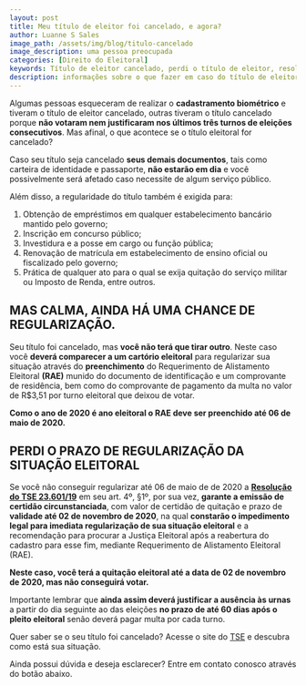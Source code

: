 ```yaml
---
layout: post
title: Meu título de eleitor foi cancelado, e agora?
author: Luanne S Sales
image_path: /assets/img/blog/titulo-cancelado
image_description: uma pessoa preocupada
categories: [Direito do Eleitoral]
keywords: Título de eleitor cancelado, perdi o título de eleitor, resolução 23.601 TSE 
description: informações sobre o que fazer em caso do título de eleitor ter sido cancelado
---
```

Algumas pessoas esqueceram de realizar o **cadastramento biométrico** e tiveram o título de eleitor cancelado, outras tiveram o título cancelado porque **não votaram nem justificaram nos últimos três turnos de eleições consecutivos**. Mas afinal, o que acontece se o título eleitoral for cancelado? 

Caso seu título seja cancelado **seus demais documentos**, tais como carteira de identidade e passaporte, **não estarão em dia** e você possivelmente será afetado caso necessite de algum serviço público.

Além disso, a  regularidade do título também é exigida para:

1. Obtenção de empréstimos em qualquer estabelecimento bancário mantido pelo governo;
2. Inscrição em concurso público;
3. Investidura e a posse em cargo ou função pública;
4. Renovação de matrícula em estabelecimento de ensino oficial ou fiscalizado pelo governo; 
5. Prática de qualquer ato para o qual se exija quitação do serviço militar ou Imposto de Renda, entre outros.

## MAS CALMA, AINDA HÁ UMA CHANCE DE REGULARIZAÇÃO.

Seu título foi cancelado, mas **você não terá que tirar outro**. Neste caso você **deverá comparecer a um cartório eleitoral** para regularizar sua situação através do **preenchimento** do Requerimento de Alistamento Eleitoral **(RAE)** munido do documento de identificação e um comprovante de residência, bem como do comprovante de pagamento da multa no valor de R$3,51 por turno eleitoral que deixou de votar.

**Como o ano de 2020 é ano eleitoral o RAE deve ser preenchido até 06 de maio de 2020.**

## PERDI O PRAZO DE REGULARIZAÇÃO DA SITUAÇÃO ELEITORAL

Se você não conseguir regularizar até 06 de maio de de 2020 a **[Resolução do TSE 23.601/19](http://www.tse.jus.br/legislacao/compilada/res/2019/resolucao-no-23-601-de-12-de-dezembro-de-2019)** em seu art. 4º, §1º, por sua vez, **garante a emissão de certidão circunstanciada**, com valor de certidão de quitação e prazo de **validade até 02 de novembro de 2020**, na qual **constarão o impedimento legal para imediata regularização de sua situação eleitoral** e a recomendação para procurar a Justiça Eleitoral após a reabertura do cadastro para esse fim, mediante Requerimento de Alistamento Eleitoral (RAE).

**Neste caso, você terá a quitação eleitoral até a data de 02 de novembro de 2020, mas não conseguirá votar.**

Importante lembrar que **ainda assim deverá justificar a ausência às urnas** a partir do dia seguinte ao das eleições **no prazo de até 60 dias após o pleito eleitoral** senão deverá pagar multa por cada turno.

Quer saber se o seu título foi cancelado? Acesse o site do [TSE](http://www.tse.jus.br/eleitor/titulo-e-local-de-votacao/copy_of_consulta-por-nome) e descubra como está sua situação.

Ainda possui dúvida e deseja esclarecer? Entre em contato conosco através do botão abaixo.

